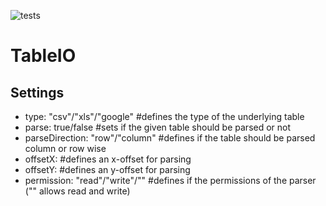 ![tests](https://github.com/b2aff6009/TableIO/workflows/tests/badge.svg?branch=master)

# TableIO

## Settings
- type: "csv"/"xls"/"google" #defines the type of the underlying table
- parse: true/false #sets if the given table should be parsed or not
- parseDirection: "row"/"column" #defines if the table should be parsed column or row wise
- offsetX: <Int> #defines an x-offset for parsing
- offsetY: <Int> #defines an y-offset for parsing
- permission: "read"/"write"/"" #defines if the permissions of the parser ("" allows read and write)
